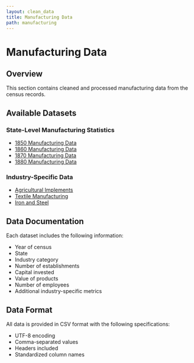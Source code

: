 ```yaml
---
layout: clean_data
title: Manufacturing Data
path: manufacturing
---
```


# Manufacturing Data

## Overview
This section contains cleaned and processed manufacturing data from the census records.

## Available Datasets

### State-Level Manufacturing Statistics
- [1850 Manufacturing Data](/assets/clean_data/manufacturing/1850_state_level.csv)
- [1860 Manufacturing Data](/assets/clean_data/manufacturing/1860_state_level.csv)
- [1870 Manufacturing Data](/assets/clean_data/manufacturing/1870_state_level.csv)
- [1880 Manufacturing Data](/assets/clean_data/manufacturing/1880_state_level.csv)

### Industry-Specific Data
- [Agricultural Implements](/assets/clean_data/manufacturing/agricultural_implements.csv)
- [Textile Manufacturing](/assets/clean_data/manufacturing/textile.csv)
- [Iron and Steel](/assets/clean_data/manufacturing/iron_steel.csv)

## Data Documentation
Each dataset includes the following information:
- Year of census
- State
- Industry category
- Number of establishments
- Capital invested
- Value of products
- Number of employees
- Additional industry-specific metrics

## Data Format
All data is provided in CSV format with the following specifications:
- UTF-8 encoding
- Comma-separated values
- Headers included
- Standardized column names 